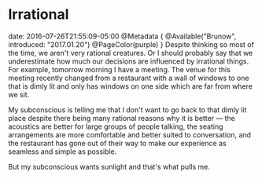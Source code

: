 # Irrational
date: 2016-07-26T21:55:09-05:00
@Metadata {
  @Available("Brunow", introduced: "2017.01.20")
  @PageColor(purple)
}
Despite thinking so most of the time, we aren't very rational creatures. Or I should probably say that we underestimate how much our decisions are influenced by irrational things. For example, tomorrow morning I have a meeting. The venue for this meeting recently changed from a restaurant with a wall of windows to one that is dimly lit and only has windows on one side which are far from where we sit. 

My subconscious is telling me that I don't want to go back to that dimly lit place despite there being many rational reasons why it is better &mdash; the acoustics are better for large groups of people talking, the seating arrangements are more comfortable and better suited to conversation, and the restaurant has gone out of their way to make our experience as seamless and simple as possible.

But my subconscious wants sunlight and that's what pulls me.

